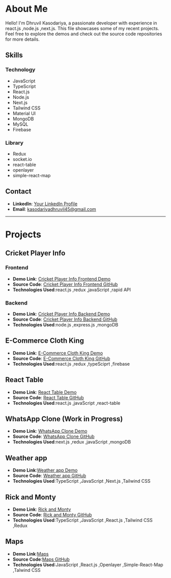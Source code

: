 


# About Me

Hello! I'm Dhruvil Kasodariya, a passionate developer with experience in react.js ,node.js ,next.js. This file showcases some of my recent projects. Feel free to explore the demos and check out the source code repositories for more details.

## Skills

### Technology
- JavaScript
- TypeScript
- React.js
- Node.js
- Next.js
- Tailwind CSS
- Material UI
- MongoDB
- MySQL
- Firebase
  
### Library
- Redux
- socket.io
- react-table
- openlayer
- simple-react-map

## Contact

- **LinkedIn**: [Your LinkedIn Profile](https://www.linkedin.com/in/dhruvil-kasodariya-968309213)
- **Email**: kasodariyadhruvil45@gmail.com

---
# Projects

## Cricket Player Info

### Frontend

- **Demo Link**: [Cricket Player Info Frontend Demo](https://cricket-player-info-frontend-vbd3.vercel.app)
- **Source Code**: [Cricket Player Info Frontend GitHub](https://github.com/iambunty45/cricket-player-info-frontend)
- **Technologies Used**:react.js ,redux ,javaScript ,rapid API

### Backend

- **Demo Link**: [Cricket Player Info Backend Demo](https://cricket-player-info-backend.onrender.com)
- **Source Code**: [Cricket Player Info Backend GitHub](https://github.com/iambunty45/cricket-player-info-backend)
- **Technologies Used**:node.js ,express.js ,mongoDB

## E-Commerce Cloth King

- **Demo Link**: [E-Commerce Cloth King Demo](https://earnest-malabi-ec511e.netlify.app)
- **Source Code**: [E-Commerce Cloth King GitHub](https://github.com/dhruvil-kasodariya/E-Commerce-002-typeScript)
- **Technologies Used**:react.js ,redux ,typeSciprt ,firebase

## React Table

- **Demo Link**: [React Table Demo](https://react-table-murex.vercel.app)
- **Source Code**: [React Table GitHub](https://github.com/dhruvil-kasodariya/react-table)
- **Technologies Used**:react.js ,javaScript ,react-table

## WhatsApp Clone (Work in Progress)

- **Demo Link**: [WhatsApp Clone Demo](https://whats-app-clone-frontend.vercel.app)
- **Source Code**: [WhatsApp Clone GitHub](https://github.com/dhruvil-kasodariya/whatsApp-clone)
- **Technologies Used**:next.js ,redux ,javaScript ,mongoDB

## Weather app

- **Demo Link**:[Weather app Demo](https://weather-nextjs-mu.vercel.app)
- **Source Code**: [Weather app GitHub](https://github.com/dhruvil-kasodariya/weather-nextjs)
- **Technologies Used**:TypeScript ,JavaScript ,Next.js ,Tailwind CSS

  
## Rick and Monty

- **Demo Link**: [Rick and Monty](https://dapper-elf-9c1c82.netlify.app)
- **Source Code**: [Rick and Monty GitHub](https://github.com/dhruvil-kasodariya/rick-and-monty-character-info)
- **Technologies Used**:TypeScript ,JavaScript ,React.js ,Tailwind CSS ,Redux

## Maps

- **Demo Link**:[Maps](https://maps-alpha-bice.vercel.app/)
- **Source Code**:[Maps GitHub](https://github.com/dhruvil-kasodariya/maps)
- **Technologies Used**:JavaScript ,React.js ,Openlayer ,Simple-React-Map ,Talwind CSS



